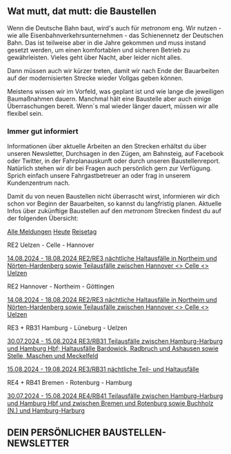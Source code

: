 Wat mutt, dat mutt: die Baustellen
----------

Wenn die Deutsche Bahn baut, wird's auch für *metronom* eng.
Wir nutzen - wie alle Eisenbahnverkehrsunternehmen - das Schienennetz der Deutschen Bahn. Das ist teilweise aber in die Jahre gekommen und muss instand gesetzt werden, um einen komfortablen und sicheren Betrieb zu gewährleisten. Vieles geht über Nacht, aber leider nicht alles.

Dann müssen auch wir kürzer treten, damit wir nach Ende der Bauarbeiten auf der modernisierten Strecke wieder Vollgas geben können.

Meistens wissen wir im Vorfeld, was geplant ist und wie lange die jeweiligen Baumaßnahmen dauern. Manchmal hält eine Baustelle aber auch einige Überraschungen bereit. Wenn´s mal wieder länger dauert, müssen wir alle flexibel sein.

### Immer gut informiert ###

Informationen über aktuelle Arbeiten an den Strecken erhältst du über unseren Newsletter, Durchsagen in den Zügen, am Bahnsteig, auf Facebook oder Twitter, in der Fahrplanauskunft oder durch unseren Baustellenreport. Natürlich stehen wir dir bei Fragen auch persönlich gern zur Verfügung. Sprich einfach unsere Fahrgastbetreuer an oder frag in unserem Kundenzentrum nach.

Damit du von neuen Baustellen nicht überrascht wirst, informieren wir dich schon vor Beginn der Bauarbeiten, so kannst du langfristig planen. Aktuelle Infos über zukünftige Baustellen auf den *metronom* Strecken findest du auf der folgenden Übersicht:

[Alle Meldungen](https://www.der-metronom.de/fahrplan/baustellen-uebersicht/)
[Heute](https://www.der-metronom.de/fahrplan/baustellen-uebersicht/)
[Reisetag](https://www.der-metronom.de/fahrplan/baustellen-uebersicht/)

RE2 Uelzen - Celle - Hannover

[14.08.2024 - 18.08.2024 RE2/RE3 nächtliche Haltausfälle in Northeim und Nörten-Hardenberg sowie Teilausfälle zwischen Hannover \<\> Celle \<\> Uelzen](https://www.der-metronom.de/baustellen/re2-re3-naechtliche-haltausfaelle-in-northeim-und-noerten-hardenberg-sowie-teilausfaelle-zwischen-hannover-celle-uelzen/)

RE2 Hannover - Northeim - Göttingen

[14.08.2024 - 18.08.2024 RE2/RE3 nächtliche Haltausfälle in Northeim und Nörten-Hardenberg sowie Teilausfälle zwischen Hannover \<\> Celle \<\> Uelzen](https://www.der-metronom.de/baustellen/re2-re3-naechtliche-haltausfaelle-in-northeim-und-noerten-hardenberg-sowie-teilausfaelle-zwischen-hannover-celle-uelzen/)

RE3 + RB31 Hamburg - Lüneburg - Uelzen

[30.07.2024 - 15.08.2024 RE3/RB31 Teilausfälle zwischen Hamburg-Harburg und Hamburg Hbf; Haltausfälle Bardowick, Radbruch und Ashausen sowie Stelle, Maschen und Meckelfeld](https://www.der-metronom.de/baustellen/re3-rb31-teilausfaelle-zwischen-hamburg-harburg-und-hamburg-hbf-haltausfaelle-bardowick-radbruch-und-ashausen-sowie-stelle-maschen-und-meckelfeld/)

[15.08.2024 - 19.08.2024 RE3/RB31 nächtliche Teil- und Haltausfälle](https://www.der-metronom.de/baustellen/re3-rb31-naechtliche-teil-und-haltausfaelle/)

RE4 + RB41 Bremen - Rotenburg - Hamburg

[30.07.2024 - 15.08.2024 RE4/RB41 Teilausfälle zwischen Hamburg-Harburg und Hamburg Hbf und zwischen Bremen und Rotenburg sowie Buchholz (N.) und Hamburg-Harburg](https://www.der-metronom.de/baustellen/re4-rb41-teilausfaelle-zwischen-hamburg-harburg-und-hamburg-hbf-und-zwischen-bremen-und-rotenburg-sowie-buchholz-n-und-hamburg-harburg/)

DEIN PERSÖNLICHER BAUSTELLEN-NEWSLETTER
----------
